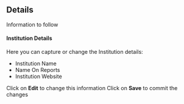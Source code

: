 ## **Details**

Information to follow

#### **Institution Details**

Here you can capture or change the Institution details:

- Institution Name
- Name On Reports
- Institution Website

Click on **Edit** to change this information
Click on **Save** to commit the changes
